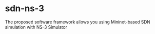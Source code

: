# sdn-ns-3
The proposed software framework allows you using Mininet-based SDN simulation with NS-3 Simulator

